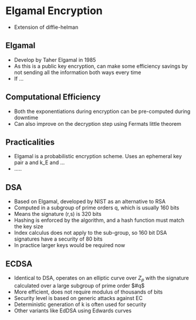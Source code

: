 # Elgamal Encryption
- Extension of diffie-helman


## Elgamal
- Develop by Taher Elgamal in 1985
- As this is a public key encryption, can make some efficiency savings by not sending all the information both ways every time
- If ...

## Computational Efficiency
- Both the exponentiations during encryption can be pre-computed during downtime
- Can also improve on the decryption step using Fermats little theorem

## Practicalities
- Elgamal is a probabilistic encryption scheme. Uses an ephemeral key pair a and k_E and ...
- .....


## DSA
- Based on Elgamal, developed by NIST as an alternative to RSA
- Computed in a subgroup of prime orders q, which is usually 160 bits
- Means the signature (r,s) is 320 bits
- Hashing is enforced by the algorithm, and a hash function must match the key size
- Index calculus does not apply to the sub-group, so 160 bit DSA signatures have a security of 80 bits
- In practice larger keys would be required now

## ECDSA
- Identical to DSA, operates on an elliptic curve over $Z_p$ with the signature calculated over a large subgroup of prime order $#q$
- More efficient, does not require modulus of thousands of bits
- Security level is based on generic attacks against EC
- Deterministic generation of k is often used for security
- Other variants like EdDSA using Edwards curves